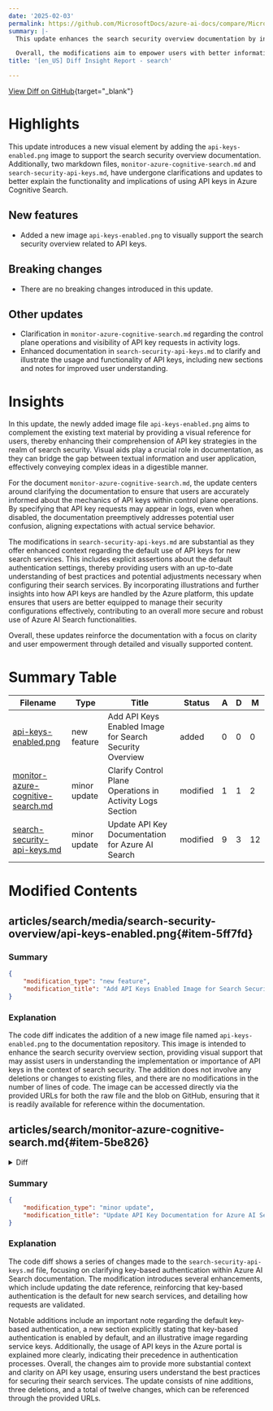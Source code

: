 ```yaml
---
date: '2025-02-03'
permalink: https://github.com/MicrosoftDocs/azure-ai-docs/compare/MicrosoftDocs:5c1bed9...MicrosoftDocs:83a6833
summary: |-
  This update enhances the search security overview documentation by introducing a new visual element, the `api-keys-enabled.png` image, to help users better understand API key usage. Additionally, two markdown files have been updated: `monitor-azure-cognitive-search.md` now includes clarifications on control plane operations and logging of API key requests, while `search-security-api-keys.md` has been revised to provide clearer explanations and illustrations regarding API keys and their functionalities.

  Overall, the modifications aim to empower users with better information and visuals, improving their comprehension of security practices in Azure Cognitive Search. There are no breaking changes in this update.
title: '[en_US] Diff Insight Report - search'

---
```


[View Diff on GitHub](https://github.com/MicrosoftDocs/azure-ai-docs/compare/MicrosoftDocs:5c1bed9...MicrosoftDocs:83a6833){target="_blank"}

# Highlights

This update introduces a new visual element by adding the `api-keys-enabled.png` image to support the search security overview documentation. Additionally, two markdown files, `monitor-azure-cognitive-search.md` and `search-security-api-keys.md`, have undergone clarifications and updates to better explain the functionality and implications of using API keys in Azure Cognitive Search.

## New features

- Added a new image `api-keys-enabled.png` to visually support the search security overview related to API keys.

## Breaking changes

- There are no breaking changes introduced in this update.

## Other updates

- Clarification in `monitor-azure-cognitive-search.md` regarding the control plane operations and visibility of API key requests in activity logs.
- Enhanced documentation in `search-security-api-keys.md` to clarify and illustrate the usage and functionality of API keys, including new sections and notes for improved user understanding.

# Insights

In this update, the newly added image file `api-keys-enabled.png` aims to complement the existing text material by providing a visual reference for users, thereby enhancing their comprehension of API key strategies in the realm of search security. Visual aids play a crucial role in documentation, as they can bridge the gap between textual information and user application, effectively conveying complex ideas in a digestible manner.

For the document `monitor-azure-cognitive-search.md`, the update centers around clarifying the documentation to ensure that users are accurately informed about the mechanics of API keys within control plane operations. By specifying that API key requests may appear in logs, even when disabled, the documentation preemptively addresses potential user confusion, aligning expectations with actual service behavior.

The modifications in `search-security-api-keys.md` are substantial as they offer enhanced context regarding the default use of API keys for new search services. This includes explicit assertions about the default authentication settings, thereby providing users with an up-to-date understanding of best practices and potential adjustments necessary when configuring their search services. By incorporating illustrations and further insights into how API keys are handled by the Azure platform, this update ensures that users are better equipped to manage their security configurations effectively, contributing to an overall more secure and robust use of Azure AI Search functionalities. 

Overall, these updates reinforce the documentation with a focus on clarity and user empowerment through detailed and visually supported content.

# Summary Table
|  Filename  | Type |    Title    | Status | A  | D  | M  |
|------------|------|-------------|--------|----|----|----|
| [api-keys-enabled.png](#item-5ff7fd) | new feature | Add API Keys Enabled Image for Search Security Overview | added | 0 | 0 | 0 | 
| [monitor-azure-cognitive-search.md](#item-5be826) | minor update | Clarify Control Plane Operations in Activity Logs Section | modified | 1 | 1 | 2 | 
| [search-security-api-keys.md](#item-d8c908) | minor update | Update API Key Documentation for Azure AI Search | modified | 9 | 3 | 12 | 


# Modified Contents
## articles/search/media/search-security-overview/api-keys-enabled.png{#item-5ff7fd}

### Summary

```json
{
    "modification_type": "new feature",
    "modification_title": "Add API Keys Enabled Image for Search Security Overview"
}
```

### Explanation
The code diff indicates the addition of a new image file named `api-keys-enabled.png` to the documentation repository. This image is intended to enhance the search security overview section, providing visual support that may assist users in understanding the implementation or importance of API keys in the context of search security. The addition does not involve any deletions or changes to existing files, and there are no modifications in the number of lines of code. The image can be accessed directly via the provided URLs for both the raw file and the blob on GitHub, ensuring that it is readily available for reference within the documentation.

## articles/search/monitor-azure-cognitive-search.md{#item-5be826}

<details>
<summary>Diff</summary>
````diff
@@ -35,7 +35,7 @@ For the available resource log categories, their associated Log Analytics tables
 
 In Azure AI Search, activity logs reflect control plane activity such as service creation and configuration, or API key usage or management. Entries often include **Get Admin Key**, one entry for every call that [provided an admin API key](search-security-api-keys.md) on the request. There are no details about the call itself, just a notification that the admin key was used.
 
-API keys can be disabled for data plane operations, such as creating or querying an index, but on the control plane they're used in the Azure portal to return service information.
+API keys can be disabled for data plane operations, such as creating or querying an index, but on the control plane they're used in the Azure portal to return service information. Control plane operations can request API keys so you continue to see key-related requests in the Activity log even if you disable key-based authentication.
 
 The following screenshot shows Azure AI Search activity log signals you can configure in an alert.
 
````
</details>

### Summary

```json
{
    "modification_type": "minor update",
    "modification_title": "Clarify Control Plane Operations in Activity Logs Section"
}
```

### Explanation
The code diff reflects a minor update to the markdown file `monitor-azure-cognitive-search.md`. The modification includes a change in the description regarding API key functionality in control plane operations related to the activity logs. Specifically, the updated sentence clarifies that even when API key-based authentication is disabled, control plane operations can still request API keys, and users will continue to see key-related requests logged in the Activity log. This change enhances the clarity and accuracy of the documentation, assisting users in understanding how API keys interact with both data and control plane operations. The update consists of one addition, one deletion, and a total of two changes, and can be accessed through the provided URLs.

## articles/search/search-security-api-keys.md{#item-d8c908}

<details>
<summary>Diff</summary>
````diff
@@ -9,17 +9,23 @@ ms.service: azure-ai-search
 ms.custom:
   - ignite-2023
 ms.topic: how-to
-ms.date: 1/16/2025
+ms.date: 01/31/2025
 #customer intent: I want to learn how to connect to Azure AI Search using API keys so that I can authenticate inbound requests to my search service.
 ---
 
 # Connect to Azure AI Search using keys
 
-Azure AI Search supports both keyless and key-based authentication for connections to your search service. An API key is a unique string composed of 52 randomly generated numbers and letters. In your source code, you can specify it as an [environment variable](/azure/ai-services/cognitive-services-environment-variables) or as an app setting in your project, and then reference the variable on the request. A request made to a search service endpoint is accepted if both the request and the API key are valid.
+Azure AI Search supports both keyless and key-based authentication for connections to your search service. An API key is a unique string composed of 52 randomly generated numbers and letters. In your source code, you can specify it as an [environment variable](/azure/ai-services/cognitive-services-environment-variables) or as an app setting in your project, and then reference the variable on the request.
 
 > [!IMPORTANT]
 > When you create a search service, key-based authentication is the default, but it's not the most secure option. We recommend that you replace it with [role-based access](search-security-enable-roles.md).
 
+## Enabled by default
+
+Key-based authentication is the default on new search services. A request made to a search service endpoint is accepted if both the request and the API key are valid, and your search service is configured to allow API keys on a request. In the Azure portal, authentication is specified on the **Keys** page under **Settings**. Either **API keys** or **Both** provide key support.
+
+:::image type="content" source="media/search-security-overview/api-keys-enabled.png" alt-text="Screenshot of the Keys page in the Azure portal.":::
+
 ## Types of API keys
 
 There are two kinds of keys used for authenticating a request:
@@ -95,7 +101,7 @@ A script example showing API key usage for various operations can be found at [Q
 
 **How API keys are used in the Azure portal**:
 
-+ Key authentication is built in. By default, the Azure portal tries API keys first. However, if you [disable API keys](search-security-enable-roles.md#disable-api-key-authentication) and set up role assignments, the Azure portal uses role assignments instead.
+Key authentication applies to data plane operations such as indexing and queries. It's enabled by default. However, if you [disable API keys](search-security-enable-roles.md#disable-api-key-authentication) and set up role assignments, the Azure portal uses role assignments instead.
 
 ---
 
````
</details>

### Summary

```json
{
    "modification_type": "minor update",
    "modification_title": "Update API Key Documentation for Azure AI Search"
}
```

### Explanation
The code diff shows a series of changes made to the `search-security-api-keys.md` file, focusing on clarifying key-based authentication within Azure AI Search documentation. The modification introduces several enhancements, which include updating the date reference, reinforcing that key-based authentication is the default for new search services, and detailing how requests are validated. 

Notable additions include an important note regarding the default key-based authentication, a new section explicitly stating that key-based authentication is enabled by default, and an illustrative image regarding service keys. Additionally, the usage of API keys in the Azure portal is explained more clearly, indicating their precedence in authentication processes. Overall, the changes aim to provide more substantial context and clarity on API key usage, ensuring users understand the best practices for securing their search services. The update consists of nine additions, three deletions, and a total of twelve changes, which can be referenced through the provided URLs.


